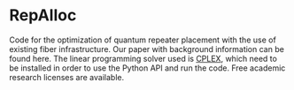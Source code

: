 # RepAlloc
Code for the optimization of quantum repeater placement with the use of existing fiber infrastructure.
Our paper with background information can be found here.
The linear programming solver used is [CPLEX](https://www.ibm.com/analytics/cplex-optimizer), which need to be installed in order to use the Python API and run the code. Free academic research licenses are available.
